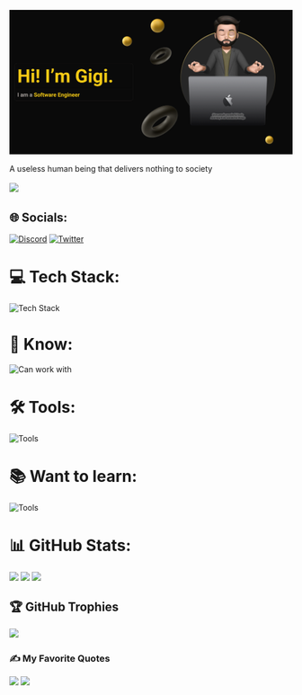 ![Banner](/assets/images/Banner.png)

A useless human being that delivers nothing to society
<br/><br/>
[![](https://visitcount.itsvg.in/api?id=darthgigi&icon=0&color=12)](https://visitcount.itsvg.in)

## 🌐 Socials:

[![Discord](https://skillicons.dev/icons?i=discord&theme=dark)](https://discord.gg/jGCPpGDz) [![Twitter](https://skillicons.dev/icons?i=twitter&theme=dark)](https://twitter.com/idarthgigi)

# 💻 Tech Stack:

![Tech Stack](https://skillicons.dev/icons?i=svelte,ts,prisma,tailwind,supabase,cloudflare,vercel&theme=dark)

# 🧠 Know:

![Can work with](https://skillicons.dev/icons?i=html,css,javascript,astro,bootstrap,php,vue,nuxt&theme=dark)

# 🛠️ Tools:

![Tools](https://skillicons.dev/icons?i=apple,vscode,cloudflare,vercel,github,pnpm&theme=dark)

# 📚 Want to learn:

![Tools](https://skillicons.dev/icons?i=swift&theme=dark)

# 📊 GitHub Stats:

![](https://github-readme-stats.vercel.app/api?username=darthgigi&theme=dark&hide_border=true&include_all_commits=true&count_private=true) ![](https://github-readme-streak-stats.herokuapp.com/?user=darthgigi&theme=dark&hide_border=true) ![](https://github-readme-stats.vercel.app/api/top-langs/?username=darthgigi&theme=dark&hide_border=true&include_all_commits=true&count_private=true&layout=compact)

## 🏆 GitHub Trophies

![](https://github-profile-trophy.vercel.app/?username=darthgigi&theme=onestar&no-frame=true&no-bg=false&margin-w=16&margin-h=16&column=3)

### ✍️ My Favorite Quotes

![](https://quotes-github-readme.vercel.app/api?quote=Design+is+not+just+what+it+looks+like+and+feels+like.%0A+Design+is+how+it+works.&author=Steve%20Jobs&theme=dark&type=vertical)
![](https://quotes-github-readme.vercel.app/api?quote=Give+people+wonderful+tools+%0A+and+they'll+do+wonderful+things.&author=Apple&theme=dark&type=vertical)
